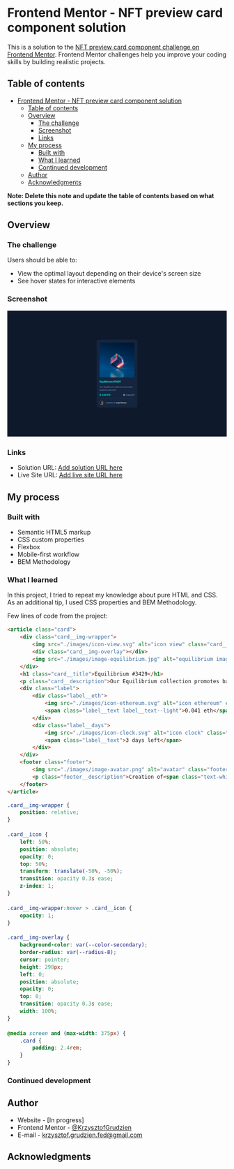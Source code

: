 # Frontend Mentor - NFT preview card component solution

This is a solution to the [NFT preview card component challenge on Frontend Mentor](https://www.frontendmentor.io/challenges/nft-preview-card-component-SbdUL_w0U). Frontend Mentor challenges help you improve your coding skills by building realistic projects. 

## Table of contents

- [Frontend Mentor - NFT preview card component solution](#frontend-mentor---nft-preview-card-component-solution)
  - [Table of contents](#table-of-contents)
  - [Overview](#overview)
    - [The challenge](#the-challenge)
    - [Screenshot](#screenshot)
    - [Links](#links)
  - [My process](#my-process)
    - [Built with](#built-with)
    - [What I learned](#what-i-learned)
    - [Continued development](#continued-development)
  - [Author](#author)
  - [Acknowledgments](#acknowledgments)

**Note: Delete this note and update the table of contents based on what sections you keep.**

## Overview

### The challenge

Users should be able to:

- View the optimal layout depending on their device's screen size
- See hover states for interactive elements

### Screenshot

![](./screenshot.jpg)

### Links

- Solution URL: [Add solution URL here](https://github.com/KrzysztofGrudzien/frontend-mentor-nft-card-component)
- Live Site URL: [Add live site URL here](https://krzysztofgrudzien.github.io/frontend-mentor-nft-card-component/)

## My process

### Built with

- Semantic HTML5 markup
- CSS custom properties
- Flexbox
- Mobile-first workflow
- BEM Methodology

### What I learned

In this project, I tried to repeat my knowledge about pure HTML and CSS. As an additional tip, I used CSS properties and BEM Methodology.

Few lines of code from the project:

```html
<article class="card">
    <div class="card__img-wrapper">
        <img src="./images/icon-view.svg" alt="icon view" class="card__icon" />
        <div class="card__img-overlay"></div>
        <img src="./images/image-equilibrium.jpg" alt="equilibrium image" class="card__img" />
    </div>
    <h1 class="card__title">Equilibrium #3429</h1>
    <p class="card__description">Our Equilibrium collection promotes balance and calm.</p>
    <div class="label">
        <div class="label__eth">
            <img src="./images/icon-ethereum.svg" alt="icon ethereum" class="label__img" />
            <span class="label__text label__text--light">0.041 eth</span>
        </div>
        <div class="label__days">
            <img src="./images/icon-clock.svg" alt="icon clock" class="label__img" />
            <span class="label__text">3 days left</span>
        </div>
    </div>
    <footer class="footer">
        <img src="./images/image-avatar.png" alt="avatar" class="footer__img" />
        <p class="footer__description">Creation of<span class="text-white">Jules Wyvern</span></p>
    </footer>
</article>
```
```css
.card__img-wrapper {
    position: relative;
}

.card__icon {
    left: 50%;
    position: absolute;
    opacity: 0;
    top: 50%;
    transform: translate(-50%, -50%);
    transition: opacity 0.3s ease;
    z-index: 1;
}

.card__img-wrapper:hover > .card__icon {
    opacity: 1;
}

.card__img-overlay {
    background-color: var(--color-secondary);
    border-radius: var(--radius-8);
    cursor: pointer;
    height: 298px;
    left: 0;
    position: absolute;
    opacity: 0;
    top: 0;
    transition: opacity 0.3s ease;
    width: 100%;
}

@media screen and (max-width: 375px) {
    .card {
        padding: 2.4rem;
    }
}
```

### Continued development

## Author

- Website - [In progress]
- Frontend Mentor - [@KrzysztofGrudzien](https://www.frontendmentor.io/profile/KrzysztofGrudzien)
- E-mail - krzysztof.grudzien.fed@gmail.com

## Acknowledgments

